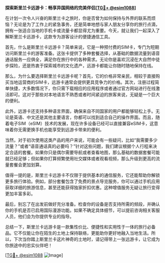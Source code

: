 **探索斯里兰卡远游卡：畅享异国网络的完美伴侣[[TG💪+ @esim1088](https://t.me/s/esim1088)]**

在计划一次令人兴奋的斯里兰卡之旅时，你是否曾为如何保持与外界的联系而烦恼？无论是为了工作上的紧急事务，还是简单地想与家人朋友分享你的旅行点滴，拥有一张适合当地的手机卡或流量卡都显得尤为重要。今天，就让我们一起深入了解斯里兰卡远游卡，这款专为游客设计的便捷通信工具。

首先，什么是斯里兰卡远游卡？简单来说，它是一种预付费的SIM卡，专门为短期访问斯里兰卡的游客准备。这张卡提供了多种套餐选择，从基础的数据流量到语音通话服务一应俱全，满足你在旅行中的各种需求。无论你是喜欢沉浸在大自然中徒步探险，还是热衷于探索城市的文化遗产，远游卡都能让你随时随地保持在线。

那么，为什么要选择斯里兰卡远游卡呢？首先，它的价格非常亲民，相较于直接购买当地运营商的SIM卡，远游卡通常会提供更具竞争力的价格。其次，注册过程简单快捷，大多数情况下，你只需下载相应的应用程序或者通过官方网站进行在线激活即可。这对于那些对本地语言不熟悉或者时间紧迫的旅客来说，无疑是一个巨大的便利。

此外，远游卡还支持多种语言界面，确保来自不同国家的用户都能够轻松上手。无论是英语、中文还是其他主要语言，你都可以找到适合自己的操作界面。而且，随着电子SIM（eSIM）技术的发展，现在许多设备已经可以直接兼容eSIM卡，这意味着你无需更换手机也能享受到远游卡带来的便利。

当然，对于初次使用这类产品的用户来说，可能会有一些疑问，比如“我需要多少流量？”或者“语音通话真的必要吗？”针对这些问题，我们建议根据个人行程来决定合适的套餐。如果你只是偶尔需要导航或者查看地图，那么基础的数据套餐可能就已经足够；但如果你打算频繁使用社交媒体或者观看视频，那么升级到更高的流量套餐会更加划算。

值得一提的是，斯里兰卡远游卡不仅限于提供基本的通信服务，它还能帮助你解锁更多旅行体验。例如，部分套餐包含了免费的景点导览服务，你可以通过手机应用获取详细的旅游信息，甚至还能获得独家折扣优惠。这种增值服务无疑让旅行变得更加丰富多彩。

最后，别忘了在出发前做好充分准备。检查你的设备是否支持所需的频段，并确认你的手机是否已启用国际漫游功能。如果不确定具体细节，可以提前咨询相关客服人员，他们会为你提供专业的指导。

总结一下，斯里兰卡远游卡是一款集性价比、便捷性和实用性于一体的旅行必备品。它不仅能让你在陌生的土地上保持联络，更能助你更好地融入当地生活。所以，下次当你踏上斯里兰卡这片神奇的土地时，请记得带上一张远游卡，让它成为你旅途中的忠实伙伴吧！

[[TG💪+ @esim1088](https://t.me/s/esim1088) ![Image](https://i.postimg.cc/4NQfJmqS/Snipaste-2025-05-13-00-14-12.png)]